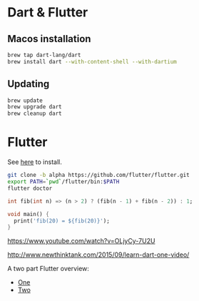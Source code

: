 # Dart & Flutter

## Macos installation

```bash
brew tap dart-lang/dart
brew install dart --with-content-shell --with-dartium
```

## Updating

```bash
brew update
brew upgrade dart
brew cleanup dart
```

# Flutter

See [here](https://flutter.io/setup-macos/) to install.

```bash
git clone -b alpha https://github.com/flutter/flutter.git
export PATH=`pwd`/flutter/bin:$PATH
flutter doctor
```


```dart
int fib(int n) => (n > 2) ? (fib(n - 1) + fib(n - 2)) : 1;

void main() {
  print('fib(20) = ${fib(20)}');
}
```

https://www.youtube.com/watch?v=OLjyCy-7U2U

http://www.newthinktank.com/2015/09/learn-dart-one-video/

A two part Flutter overview:

 * [One](https://medium.com/dartlang/zero-to-one-with-flutter-43b13fd7b354)
 * [Two](https://medium.com/dartlang/zero-to-one-with-flutter-part-two-5aa2f06655cb)